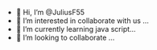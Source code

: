 - 👋 Hi, I’m @JuliusF55
- 👀 I’m interested in collaborate with us ...
- 🌱 I’m currently learning java script...
- 💞️ I’m looking to collaborate  ...


<!---
JuliusF55/JuliusF55 is a ✨ special ✨ repository because its `README.md` (this file) appears on your GitHub profile.
You can click the Preview link to take a look at your changes.
--->
